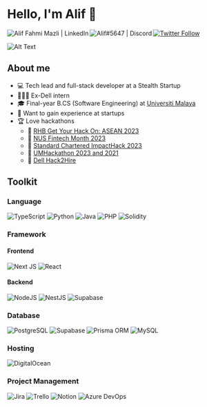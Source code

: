 
<!--
**alifmazli/alifmazli** is a ✨ _special_ ✨ repository because its `README.md` (this file) appears on your GitHub profile.

Here are some ideas to get you started:

- 🔭 I’m currently working on ...
- 🌱 I’m currently learning ...
- 👯 I’m looking to collaborate on ...
- 🤔 I’m looking for help with ...
- 💬 Ask me about ...
- 📫 How to reach me: ...
- 😄 Pronouns: ...
- ⚡ Fun fact: ...
-->

# Hello, I'm Alif 👋

[![Twitter Follow](https://img.shields.io/twitter/follow/alifmazli2?color=1DA1F2&logo=twitter&style=for-the-badge)](https://twitter.com/alifmazli2)
[<img align="left" alt="Alif Fahmi Mazli | LinkedIn" src="https://img.shields.io/badge/LinkedIn-0077B5?style=for-the-badge&logo=linkedin&logoColor=white" />][linkedin]
[<img align="left" alt="Alif#5647 | Discord" src="https://img.shields.io/badge/Discord-7289DA?style=for-the-badge&logo=discord&logoColor=white" />][discord]

![Alt Text](https://64.media.tumblr.com/23944d07f77e41a2d4130e08afe72ddf/tumblr_opa734v1F01qkejxno1_400.gif)

## About me

- 💻 Tech lead and full-stack developer at a Stealth Startup
- 👨🏽‍💻 Ex-Dell intern
- 🎓 Final-year B.CS (Software Engineering) at [Universiti Malaya](https://www.um.edu.my/)
- 🌱 Want to gain experience at startups
- 🏆 Love hackathons
  - 🥇 [RHB Get Your Hack On: ASEAN 2023](https://jomhack.com/rhbgyhoasean/)
  - 🥉 [NUS Fintech Month 2023](https://nus.edu.sg/cfg/events/details/3085)
  - 🥉 [Standard Chartered ImpactHack 2023](https://jomhack.com/impacthack/)
  - 🥉 [UMHackathon 2023 and 2021](https://umhackathon.fsktm.um.edu.my/)
  - 🥉 [Dell Hack2Hire](https://careercounselling4u.uitm.edu.my/index.php/career-event/2678-dell-technologies-virtual-hack2hire-competition)

<!--
## Analytics

<p align="center">
  <img src="https://github-readme-stats.vercel.app/api?username=alifmazli&show_icons=true&theme=react">
  <img src="https://github-readme-stats.vercel.app/api/top-langs/?username=alifmazli&layout=compact&theme=react&langs_count=8">
</p>
-->

## Toolkit

### Language

![TypeScript](https://img.shields.io/badge/TypeScript-007ACC?style=for-the-badge&logo=typescript&logoColor=white)
![Python](https://img.shields.io/badge/python-3670A0?style=for-the-badge&logo=python&logoColor=ffdd54)
![Java](https://img.shields.io/badge/java-%23ED8B00.svg?style=for-the-badge&logo=java&logoColor=white)
![PHP](https://img.shields.io/badge/php-%23777BB4.svg?style=for-the-badge&logo=php&logoColor=white)
![Solidity](https://img.shields.io/badge/Solidity-%23363636.svg?style=for-the-badge&logo=solidity&logoColor=white)

### Framework

#### Frontend

![Next JS](https://img.shields.io/badge/Next-black?style=for-the-badge&logo=next.js&logoColor=white)
![React](https://img.shields.io/badge/React-20232A?style=for-the-badge&logo=react&logoColor=61DAFB)

#### Backend

![NodeJS](https://img.shields.io/badge/Node.js-43853D?style=for-the-badge&logo=node.js&logoColor=white)
![NestJS](https://img.shields.io/badge/nestjs-%23E0234E.svg?style=for-the-badge&logo=nestjs&logoColor=white)
![Supabase](https://img.shields.io/badge/Supabase-3ECF8E?style=for-the-badge&logo=supabase&logoColor=white)

### Database

![PostgreSQL](https://img.shields.io/badge/PostgreSQL-316192?style=for-the-badge&logo=postgresql&logoColor=white)
![Supabase](https://img.shields.io/badge/Supabase-3ECF8E?style=for-the-badge&logo=supabase&logoColor=white)
![Prisma ORM](https://img.shields.io/badge/Prisma-3982CE?style=for-the-badge&logo=Prisma&logoColor=white)
![MySQL](https://img.shields.io/badge/mysql-%2300f.svg?style=for-the-badge&logo=mysql&logoColor=white)

### Hosting

![DigitalOcean](https://img.shields.io/badge/DigitalOcean-%230167ff.svg?style=for-the-badge&logo=digitalOcean&logoColor=white)

### Project Management

![Jira](https://img.shields.io/badge/jira-%230A0FFF.svg?style=for-the-badge&logo=jira&logoColor=white)
![Trello](https://img.shields.io/badge/Trello-%23026AA7.svg?style=for-the-badge&logo=Trello&logoColor=white)
![Notion](https://img.shields.io/badge/Notion-%23000000.svg?style=for-the-badge&logo=notion&logoColor=white)
![Azure DevOps](https://img.shields.io/badge/Azure_DevOps-0078D7?style=for-the-badge&logo=azure-devops&logoColor=white)

<!-- ### Libraries

![Pandas](https://img.shields.io/badge/pandas-%23150458.svg?style=for-the-badge&logo=pandas&logoColor=white)
![NumPy](https://img.shields.io/badge/numpy-%23013243.svg?style=for-the-badge&logo=numpy&logoColor=white)
![Plotly](https://img.shields.io/badge/Plotly-%233F4F75.svg?style=for-the-badge&logo=plotly&logoColor=white) -->

[twitter]: https://twitter.com/alifmazli2/
[linkedin]: https://www.linkedin.com/in/alifmazli/
[discord]: https://discord.com/users/Alif#5647
